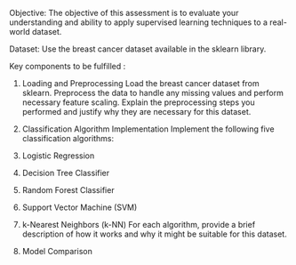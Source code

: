 Objective:
The objective of this assessment is to evaluate your understanding and ability to apply supervised learning techniques to a real-world dataset.

Dataset:
Use the breast cancer dataset available in the sklearn library.

Key components to be fulfilled :

1. Loading and Preprocessing 
Load the breast cancer dataset from sklearn.
Preprocess the data to handle any missing values and perform necessary feature scaling.
Explain the preprocessing steps you performed and justify why they are necessary for this dataset.

2. Classification Algorithm Implementation
Implement the following five classification algorithms:
1. Logistic Regression
2. Decision Tree Classifier
3. Random Forest Classifier
4. Support Vector Machine (SVM)
5. k-Nearest Neighbors (k-NN)
For each algorithm, provide a brief description of how it works and why it might be suitable for this dataset.

3. Model Comparison 
